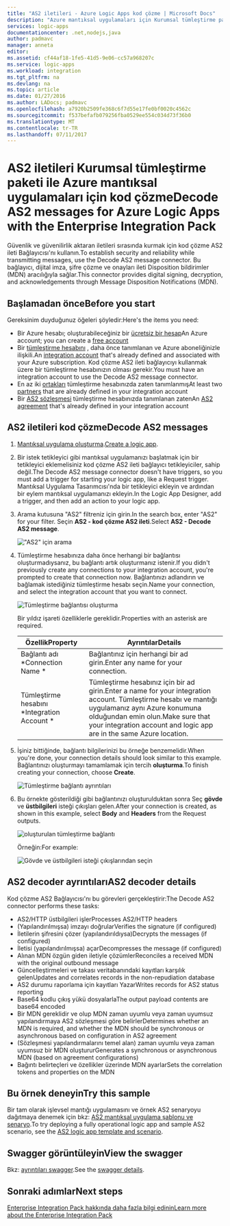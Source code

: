 ```yaml
---
title: "AS2 iletileri - Azure Logic Apps kod çözme | Microsoft Docs"
description: "Azure mantıksal uygulamaları için Kurumsal tümleştirme paketinde AS2 kod çözücü kullanma"
services: logic-apps
documentationcenter: .net,nodejs,java
author: padmavc
manager: anneta
editor: 
ms.assetid: cf44af18-1fe5-41d5-9e06-cc57a968207c
ms.service: logic-apps
ms.workload: integration
ms.tgt_pltfrm: na
ms.devlang: na
ms.topic: article
ms.date: 01/27/2016
ms.author: LADocs; padmavc
ms.openlocfilehash: a7920b2509fe368c6f7d55e17fe0bf0020c4562c
ms.sourcegitcommit: f537befafb079256fba0529ee554c034d73f36b0
ms.translationtype: MT
ms.contentlocale: tr-TR
ms.lasthandoff: 07/11/2017
---
```

# <a name="decode-as2-messages-for-azure-logic-apps-with-the-enterprise-integration-pack"></a><span data-ttu-id="e1e1a-103">AS2 iletileri Kurumsal tümleştirme paketi ile Azure mantıksal uygulamaları için kod çözme</span><span class="sxs-lookup"><span data-stu-id="e1e1a-103">Decode AS2 messages for Azure Logic Apps with the Enterprise Integration Pack</span></span> 

<span data-ttu-id="e1e1a-104">Güvenlik ve güvenilirlik aktaran iletileri sırasında kurmak için kod çözme AS2 ileti Bağlayıcısı'nı kullanın.</span><span class="sxs-lookup"><span data-stu-id="e1e1a-104">To establish security and reliability while transmitting messages, use the Decode AS2 message connector.</span></span> <span data-ttu-id="e1e1a-105">Bu bağlayıcı, dijital imza, şifre çözme ve onayları ileti Disposition bildirimler (MDN) aracılığıyla sağlar.</span><span class="sxs-lookup"><span data-stu-id="e1e1a-105">This connector provides digital signing, decryption, and acknowledgements through Message Disposition Notifications (MDN).</span></span>

## <a name="before-you-start"></a><span data-ttu-id="e1e1a-106">Başlamadan önce</span><span class="sxs-lookup"><span data-stu-id="e1e1a-106">Before you start</span></span>

<span data-ttu-id="e1e1a-107">Gereksinim duyduğunuz öğeleri şöyledir:</span><span class="sxs-lookup"><span data-stu-id="e1e1a-107">Here's the items you need:</span></span>

* <span data-ttu-id="e1e1a-108">Bir Azure hesabı; oluşturabileceğiniz bir [ücretsiz bir hesap](https://azure.microsoft.com/free)</span><span class="sxs-lookup"><span data-stu-id="e1e1a-108">An Azure account; you can create a [free account](https://azure.microsoft.com/free)</span></span>
* <span data-ttu-id="e1e1a-109">Bir [tümleştirme hesabını](logic-apps-enterprise-integration-create-integration-account.md) , daha önce tanımlanan ve Azure aboneliğinizle ilişkili.</span><span class="sxs-lookup"><span data-stu-id="e1e1a-109">An [integration account](logic-apps-enterprise-integration-create-integration-account.md) that's already defined and associated with your Azure subscription.</span></span> <span data-ttu-id="e1e1a-110">Kod çözme AS2 ileti bağlayıcıyı kullanmak üzere bir tümleştirme hesabınızın olması gerekir.</span><span class="sxs-lookup"><span data-stu-id="e1e1a-110">You must have an integration account to use the Decode AS2 message connector.</span></span>
* <span data-ttu-id="e1e1a-111">En az iki [ortakları](logic-apps-enterprise-integration-partners.md) tümleştirme hesabınızda zaten tanımlanmış</span><span class="sxs-lookup"><span data-stu-id="e1e1a-111">At least two [partners](logic-apps-enterprise-integration-partners.md) that are already defined in your integration account</span></span>
* <span data-ttu-id="e1e1a-112">Bir [AS2 sözleşmesi](logic-apps-enterprise-integration-as2.md) tümleştirme hesabınızda tanımlanan zaten</span><span class="sxs-lookup"><span data-stu-id="e1e1a-112">An [AS2 agreement](logic-apps-enterprise-integration-as2.md) that's already defined in your integration account</span></span>

## <a name="decode-as2-messages"></a><span data-ttu-id="e1e1a-113">AS2 iletileri kod çözme</span><span class="sxs-lookup"><span data-stu-id="e1e1a-113">Decode AS2 messages</span></span>

1. <span data-ttu-id="e1e1a-114">[Mantıksal uygulama oluşturma](../logic-apps/logic-apps-create-a-logic-app.md).</span><span class="sxs-lookup"><span data-stu-id="e1e1a-114">[Create a logic app](../logic-apps/logic-apps-create-a-logic-app.md).</span></span>

2. <span data-ttu-id="e1e1a-115">Bir istek tetikleyici gibi mantıksal uygulamanızı başlatmak için bir tetikleyici eklemelisiniz kod çözme AS2 ileti bağlayıcı tetikleyiciler, sahip değil.</span><span class="sxs-lookup"><span data-stu-id="e1e1a-115">The Decode AS2 message connector doesn't have triggers, so you must add a trigger for starting your logic app, like a Request trigger.</span></span> <span data-ttu-id="e1e1a-116">Mantıksal Uygulama Tasarımcısı'nda bir tetikleyici ekleyin ve ardından bir eylem mantıksal uygulamanızı ekleyin.</span><span class="sxs-lookup"><span data-stu-id="e1e1a-116">In the Logic App Designer, add a trigger, and then add an action to your logic app.</span></span>

3.  <span data-ttu-id="e1e1a-117">Arama kutusuna "AS2" filtreniz için girin.</span><span class="sxs-lookup"><span data-stu-id="e1e1a-117">In the search box, enter "AS2" for your filter.</span></span> <span data-ttu-id="e1e1a-118">Seçin **AS2 - kod çözme AS2 ileti**.</span><span class="sxs-lookup"><span data-stu-id="e1e1a-118">Select **AS2 - Decode AS2 message**.</span></span>
   
    !["AS2" için arama](media/logic-apps-enterprise-integration-as2-decode/as2decodeimage1.png)

4. <span data-ttu-id="e1e1a-120">Tümleştirme hesabınıza daha önce herhangi bir bağlantısı oluşturmadıysanız, bu bağlantı artık oluşturmanız istenir.</span><span class="sxs-lookup"><span data-stu-id="e1e1a-120">If you didn't previously create any connections to your integration account, you're prompted to create that connection now.</span></span> <span data-ttu-id="e1e1a-121">Bağlantınızı adlandırın ve bağlamak istediğiniz tümleştirme hesabı seçin.</span><span class="sxs-lookup"><span data-stu-id="e1e1a-121">Name your connection, and select the integration account that you want to connect.</span></span>
   
    ![Tümleştirme bağlantısı oluşturma](media/logic-apps-enterprise-integration-as2-decode/as2decodeimage2.png)

    <span data-ttu-id="e1e1a-123">Bir yıldız işareti özelliklerle gereklidir.</span><span class="sxs-lookup"><span data-stu-id="e1e1a-123">Properties with an asterisk are required.</span></span>

    | <span data-ttu-id="e1e1a-124">Özellik</span><span class="sxs-lookup"><span data-stu-id="e1e1a-124">Property</span></span> | <span data-ttu-id="e1e1a-125">Ayrıntılar</span><span class="sxs-lookup"><span data-stu-id="e1e1a-125">Details</span></span> |
    | --- | --- |
    | <span data-ttu-id="e1e1a-126">Bağlantı adı *</span><span class="sxs-lookup"><span data-stu-id="e1e1a-126">Connection Name *</span></span> |<span data-ttu-id="e1e1a-127">Bağlantınız için herhangi bir ad girin.</span><span class="sxs-lookup"><span data-stu-id="e1e1a-127">Enter any name for your connection.</span></span> |
    | <span data-ttu-id="e1e1a-128">Tümleştirme hesabını *</span><span class="sxs-lookup"><span data-stu-id="e1e1a-128">Integration Account *</span></span> |<span data-ttu-id="e1e1a-129">Tümleştirme hesabınız için bir ad girin.</span><span class="sxs-lookup"><span data-stu-id="e1e1a-129">Enter a name for your integration account.</span></span> <span data-ttu-id="e1e1a-130">Tümleştirme hesabı ve mantığı uygulamanız aynı Azure konumuna olduğundan emin olun.</span><span class="sxs-lookup"><span data-stu-id="e1e1a-130">Make sure that your integration account and logic app are in the same Azure location.</span></span> |

5.  <span data-ttu-id="e1e1a-131">İşiniz bittiğinde, bağlantı bilgilerinizi bu örneğe benzemelidir.</span><span class="sxs-lookup"><span data-stu-id="e1e1a-131">When you're done, your connection details should look similar to this example.</span></span> <span data-ttu-id="e1e1a-132">Bağlantınızı oluşturmayı tamamlamak için tercih **oluşturma**.</span><span class="sxs-lookup"><span data-stu-id="e1e1a-132">To finish creating your connection, choose **Create**.</span></span>

    ![Tümleştirme bağlantı ayrıntıları](media/logic-apps-enterprise-integration-as2-decode/as2decodeimage3.png)

6. <span data-ttu-id="e1e1a-134">Bu örnekte gösterildiği gibi bağlantınızı oluşturulduktan sonra Seç **gövde** ve **üstbilgileri** isteği çıkışları gelen.</span><span class="sxs-lookup"><span data-stu-id="e1e1a-134">After your connection is created, as shown in this example, select **Body** and **Headers** from the Request outputs.</span></span>
   
    ![oluşturulan tümleştirme bağlantı](media/logic-apps-enterprise-integration-as2-decode/as2decodeimage4.png) 

    <span data-ttu-id="e1e1a-136">Örneğin:</span><span class="sxs-lookup"><span data-stu-id="e1e1a-136">For example:</span></span>

    ![Gövde ve üstbilgileri isteği çıkışlarından seçin](media/logic-apps-enterprise-integration-as2-decode/as2decodeimage5.png) 

## <a name="as2-decoder-details"></a><span data-ttu-id="e1e1a-138">AS2 decoder ayrıntıları</span><span class="sxs-lookup"><span data-stu-id="e1e1a-138">AS2 decoder details</span></span>

<span data-ttu-id="e1e1a-139">Kod çözme AS2 Bağlayıcısı'nı bu görevleri gerçekleştirir:</span><span class="sxs-lookup"><span data-stu-id="e1e1a-139">The Decode AS2 connector performs these tasks:</span></span> 

* <span data-ttu-id="e1e1a-140">AS2/HTTP üstbilgileri işler</span><span class="sxs-lookup"><span data-stu-id="e1e1a-140">Processes AS2/HTTP headers</span></span>
* <span data-ttu-id="e1e1a-141">(Yapılandırılmışsa) imzayı doğrular</span><span class="sxs-lookup"><span data-stu-id="e1e1a-141">Verifies the signature (if configured)</span></span>
* <span data-ttu-id="e1e1a-142">İletilerin şifresini çözer (yapılandırıldıysa)</span><span class="sxs-lookup"><span data-stu-id="e1e1a-142">Decrypts the messages (if configured)</span></span>
* <span data-ttu-id="e1e1a-143">İletisi (yapılandırılmışsa) açar</span><span class="sxs-lookup"><span data-stu-id="e1e1a-143">Decompresses the message (if configured)</span></span>
* <span data-ttu-id="e1e1a-144">Alınan MDN özgün giden iletiyle çözümler</span><span class="sxs-lookup"><span data-stu-id="e1e1a-144">Reconciles a received MDN with the original outbound message</span></span>
* <span data-ttu-id="e1e1a-145">Güncelleştirmeleri ve takası veritabanındaki kayıtları karşılık gelen</span><span class="sxs-lookup"><span data-stu-id="e1e1a-145">Updates and correlates records in the non-repudiation database</span></span>
* <span data-ttu-id="e1e1a-146">AS2 durumu raporlama için kayıtları Yazar</span><span class="sxs-lookup"><span data-stu-id="e1e1a-146">Writes records for AS2 status reporting</span></span>
* <span data-ttu-id="e1e1a-147">Base64 kodlu çıkış yükü dosyalarla</span><span class="sxs-lookup"><span data-stu-id="e1e1a-147">The output payload contents are base64 encoded</span></span>
* <span data-ttu-id="e1e1a-148">Bir MDN gereklidir ve olup MDN zaman uyumlu veya zaman uyumsuz yapılandırmaya AS2 sözleşmesi göre belirler</span><span class="sxs-lookup"><span data-stu-id="e1e1a-148">Determines whether an MDN is required, and whether the MDN should be synchronous or asynchronous based on configuration in AS2 agreement</span></span>
* <span data-ttu-id="e1e1a-149">(Sözleşmesi yapılandırmalarını temel alan) zaman uyumlu veya zaman uyumsuz bir MDN oluşturur</span><span class="sxs-lookup"><span data-stu-id="e1e1a-149">Generates a synchronous or asynchronous MDN (based on agreement configurations)</span></span>
* <span data-ttu-id="e1e1a-150">Bağıntı belirteçleri ve özellikler üzerinde MDN ayarlar</span><span class="sxs-lookup"><span data-stu-id="e1e1a-150">Sets the correlation tokens and properties on the MDN</span></span>

## <a name="try-this-sample"></a><span data-ttu-id="e1e1a-151">Bu örnek deneyin</span><span class="sxs-lookup"><span data-stu-id="e1e1a-151">Try this sample</span></span>

<span data-ttu-id="e1e1a-152">Bir tam olarak işlevsel mantığı uygulamasını ve örnek AS2 senaryoyu dağıtmaya denemek için bkz: [AS2 mantıksal uygulama şablonu ve senaryo](https://azure.microsoft.com/documentation/templates/201-logic-app-as2-send-receive/).</span><span class="sxs-lookup"><span data-stu-id="e1e1a-152">To try deploying a fully operational logic app and sample AS2 scenario, see the [AS2 logic app template and scenario](https://azure.microsoft.com/documentation/templates/201-logic-app-as2-send-receive/).</span></span>

## <a name="view-the-swagger"></a><span data-ttu-id="e1e1a-153">Swagger görüntüleyin</span><span class="sxs-lookup"><span data-stu-id="e1e1a-153">View the swagger</span></span>
<span data-ttu-id="e1e1a-154">Bkz: [ayrıntıları swagger](/connectors/as2/).</span><span class="sxs-lookup"><span data-stu-id="e1e1a-154">See the [swagger details](/connectors/as2/).</span></span> 

## <a name="next-steps"></a><span data-ttu-id="e1e1a-155">Sonraki adımlar</span><span class="sxs-lookup"><span data-stu-id="e1e1a-155">Next steps</span></span>
[<span data-ttu-id="e1e1a-156">Enterprise Integration Pack hakkında daha fazla bilgi edinin</span><span class="sxs-lookup"><span data-stu-id="e1e1a-156">Learn more about the Enterprise Integration Pack</span></span>](logic-apps-enterprise-integration-overview.md) 

